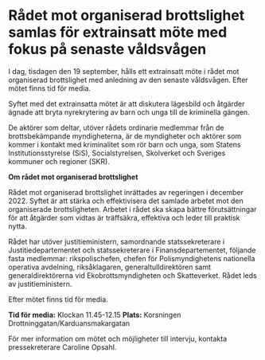 # Rådet mot organiserad brottslighet samlas för extrainsatt möte med fokus på senaste våldsvågen

I dag, tisdagen den 19 september, hålls ett extrainsatt möte i rådet mot organiserad brottslighet med anledning av den senaste våldsvågen. Efter mötet finns tid för media.

Syftet med det extrainsatta mötet är att diskutera lägesbild och åtgärder ägnade att bryta nyrekrytering av barn och unga till de kriminella gängen.

De aktörer som deltar, utöver rådets ordinarie medlemmar från de brottsbekämpande myndigheterna, är de myndigheter och aktörer som kommer i kontakt med kriminalitet som rör barn och unga, som Statens Institutionsstyrelse (SiS), Socialstyrelsen, Skolverket och Sveriges kommuner och regioner (SKR).

**Om rådet mot organiserad brottslighet**

Rådet mot organiserad brottslighet inrättades av regeringen i december 2022. Syftet är att stärka och effektivisera det samlade arbetet mot den organiserade brottsligheten. Arbetet i rådet ska skapa bättre förutsättningar för att åtgärder som vidtas är träffsäkra, effektiva och leder till praktisk nytta.

Rådet har utöver justitieministern, samordnande statssekreterare i Justitiedepartementet och statssekreterare i Finansdepartementet, följande fasta medlemmar: rikspolischefen, chefen för Polismyndighetens nationella operativa avdelning, riksåklagaren, generaltulldirektören samt generaldirektörerna vid Ekobrottsmyndigheten och Skatteverket. Rådet leds av justitieministern.

Efter mötet finns tid för media.

**Tid för media:** Klockan 11.45-12.15
**Plats:** Korsningen Drottninggatan/Karduansmakargatan

För mer information om mötet och möjligheter till intervju, kontakta pressekreterare Caroline Opsahl.
